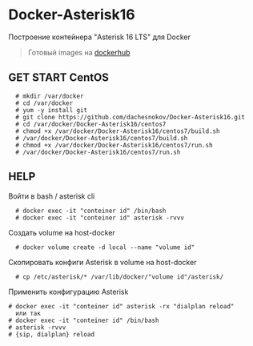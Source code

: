 Docker-Asterisk16
=================

Построение контейнера "Asterisk 16 LTS" для Docker

> Готовый images на [dockerhub](https://hub.docker.com/r/dachesnokov/asterisk16)

GET START CentOS
----------------

      # mkdir /var/docker
      # cd /var/docker
      # yum -y install git
      # git clone https://github.com/dachesnokov/Docker-Asterisk16.git
      # cd /var/docker/Docker-Asterisk16/centos7
      # chmod +x /var/docker/Docker-Asterisk16/centos7/build.sh
      # /var/docker/Docker-Asterisk16/centos7/build.sh
      # chmod +x /var/docker/Docker-Asterisk16/centos7/run.sh
      # /var/docker/Docker-Asterisk16/centos7/run.sh


HELP
----

Войти в bash / asterisk cli

      # docker exec -it "conteiner id" /bin/bash
      # docker exec -it "conteiner id" asterisk -rvvv

Создать volume на host-docker

      # docker volume create -d local --name "volume id"

Скопировать конфиги Asterisk в volume на host-docker

      # cp /etc/asterisk/* /var/lib/docker/"volume id"/asterisk/

Применить конфигурацию Asterisk

    # docker exec -it "conteiner id" asterisk -rx "dialplan reload"
      или так
    # docker exec -it "conteiner id" /bin/bash
    # asterisk -rvvv
    # {sip, dialplan} reload
